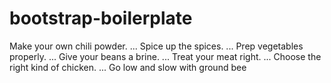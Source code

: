 # bootstrap-boilerplate

Make your own chili powder. ...
Spice up the spices. ...
Prep vegetables properly. ...
Give your beans a brine. ...
Treat your meat right. ...
Choose the right kind of chicken. ...
Go low and slow with ground bee
